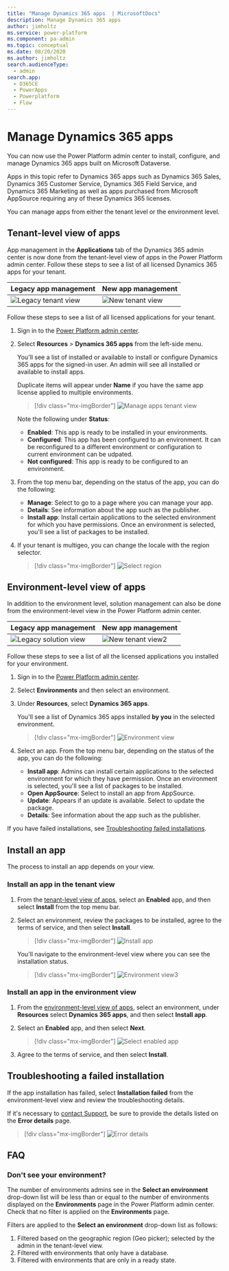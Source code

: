 ```yaml
---
title: "Manage Dynamics 365 apps  | MicrosoftDocs"
description: Manage Dynamics 365 apps
author: jimholtz
ms.service: power-platform
ms.component: pa-admin
ms.topic: conceptual
ms.date: 08/20/2020
ms.author: jimholtz
search.audienceType: 
  - admin
search.app:
  - D365CE
  - PowerApps
  - Powerplatform
  - Flow
---
```


# Manage Dynamics 365 apps

You can now use the Power Platform admin center to install, configure, and manage Dynamics 365 apps built on Microsoft Dataverse.

Apps in this topic refer to Dynamics 365 apps such as Dynamics 365 Sales, Dynamics 365 Customer Service, Dynamics 365 Field Service, and Dynamics 365 Marketing as well as apps purchased from Microsoft AppSource requiring any of these Dynamics 365 licenses.

You can manage apps from either the tenant level or the environment level.

## Tenant-level view of apps

App management in the **Applications** tab of the Dynamics 365 admin center  is now done from the tenant-level view of apps in the Power Platform admin center. Follow these steps to see a list of all licensed Dynamics 365 apps for your tenant.

|Legacy app management  | New app management  |
|---------|---------|
| ![Legacy tenant view](media/app-management-legacy-application.png "Legacy tenant view")    | ![New tenant view](media/app-management-tenant-view-sm.png "New tenant view")        |

Follow these steps to see a list of all licensed applications for your tenant.

1. Sign in to the [Power Platform admin center](https://admin.powerplatform.microsoft.com).

2. Select **Resources** > **Dynamics 365 apps** from the left-side menu.

   You'll see a list of installed or available to install or configure Dynamics 365 apps for the signed-in user. An admin will see all installed or available to install apps.

   Duplicate items will appear under **Name** if you have the same app license applied to multiple environments.

   > [!div class="mx-imgBorder"] 
   > ![Manage apps tenant view](media/app-management-install-app4.png "Manage apps tenant view")

   Note the following under **Status**:

   - **Enabled**: This app is ready to be installed in your environments. 
   - **Configured**: This app has been configured to an environment. It can be reconfigured to a different environment or configuration to current environment can be udpated.
   - **Not configured**: This app is ready to be configured to an environment.

3. From the top menu bar, depending on the status of the app, you can do the following:

    - **Manage**: Select to go to a page where you can manage your app. 
    - **Details**: See information about the app such as the publisher.
    - **Install app**: Install certain applications to the selected environment for which you have permissions. Once an environment is selected, you'll see a list of packages to be installed.

4. If your tenant is multigeo, you can change the locale with the region selector.

   > [!div class="mx-imgBorder"] 
   > ![Select region](media/app-management-region-select.png "Select region")

## Environment-level view of apps

In addition to the environment level, solution management can also be done from the environment-level view in the Power Platform admin center.

|Legacy app management  | New app management  | 
|---------|---------|
| ![Legacy solution view](media/select-solution-upgrade2.png "Legacy solution view")  | ![New tenant view2](media/app-management-environment-view-sm.png "New tenant view2")        |

Follow these steps to see a list of all the licensed applications you installed for your environment.

1. Sign in to the [Power Platform admin center](https://admin.powerplatform.microsoft.com).

2. Select **Environments** and then select an environment.

3. Under **Resources**, select **Dynamics 365 apps**.

   You'll see a list of Dynamics 365 apps installed **by you** in the selected environment.

   > [!div class="mx-imgBorder"] 
   > ![Environment view](media/app-management-environment-view.png "Environment view")

4. Select an app. From the top menu bar, depending on the status of the app, you can do the following:

    - **Install app**: Admins can install certain applications to the selected environment for which they have permission. Once an environment is selected, you'll see a list of packages to be installed.
    - **Open AppSource**: Select to install an app from AppSource.
    - **Update**: Appears if an update is available. Select to update the package.
    - **Details**: See information about the app such as the publisher.

If you have failed installations, see [Troubleshooting failed installations](#troubleshooting-a-failed-installation).

## Install an app
The process to install an app depends on your view.

### Install an app in the tenant view

1. From the [tenant-level view of apps](#tenant-level-view-of-apps), select an **Enabled** app, and then select **Install** from the top menu bar. 

2. Select an environment, review the packages to be installed, agree to the terms of service, and then select **Install**.

   > [!div class="mx-imgBorder"] 
   > ![Install app](media/app-management-install-app2.png "Install app")

   You'll navigate to the environment-level view where you can see the installation status.

   > [!div class="mx-imgBorder"] 
   > ![Environment view3](media/app-management-environment-view3.png "Environment view3")

### Install an app in the environment view

1. From the [environment-level view of apps](#environment-level-view-of-apps), select an environment, under **Resources** select **Dynamics 365 apps**, and then select **Install app**. 

2. Select an **Enabled** app, and then select **Next**.

   > [!div class="mx-imgBorder"] 
   > ![Select enabled app](media/app-management-install-app-env-view.png "Select enabled app")

3. Agree to the terms of service, and then select **Install**.

## Troubleshooting a failed installation
If the app installation has failed, select **Installation failed** from the environment-level view and review the troubleshooting details. 

If it's necessary to [contact Support](support-overview.md), be sure to provide the details listed on the **Error details** page.

> [!div class="mx-imgBorder"] 
> ![Error details](media/app-management-error-details.png "Error details")

## FAQ

### Don't see your environment?

The number of environments admins see in the **Select an environment** drop-down list will be less than or equal to the number of environments displayed on the **Environments** page in the Power Platform admin center. Check that no filter is applied on the **Environments** page.    

Filters are applied to the **Select an environment** drop-down list as follows:
1. Filtered based on the geographic region (Geo picker); selected by the admin in the tenant-level view.
2. Filtered with environments that only have a database.
3. Filtered with environments that are only in a ready state. 

<!-- 
### See also
[Portal administration with Power Platform admin center](https://docs.microsoft.com/powerapps/maker/portals/admin/power-platform-admin-center) 
-->
